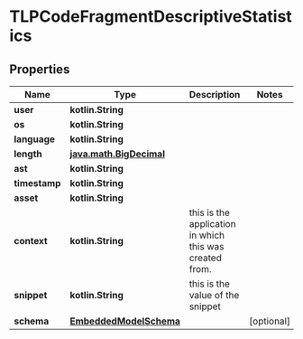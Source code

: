
# TLPCodeFragmentDescriptiveStatistics

## Properties
Name | Type | Description | Notes
------------ | ------------- | ------------- | -------------
**user** | **kotlin.String** |  | 
**os** | **kotlin.String** |  | 
**language** | **kotlin.String** |  | 
**length** | [**java.math.BigDecimal**](java.math.BigDecimal.md) |  | 
**ast** | **kotlin.String** |  | 
**timestamp** | **kotlin.String** |  | 
**asset** | **kotlin.String** |  | 
**context** | **kotlin.String** | this is the application in which this was created from. | 
**snippet** | **kotlin.String** | this is the value of the snippet | 
**schema** | [**EmbeddedModelSchema**](EmbeddedModelSchema.md) |  |  [optional]



